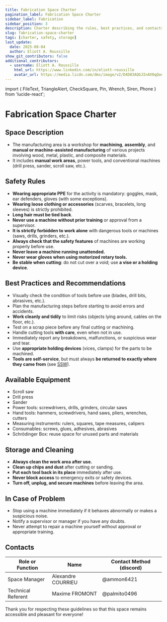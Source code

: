 ```yaml
---
title: Fabrication Space Charter
pagination_label: Fabrication Space Charter
sidebar_label: Fabrication
sidebar_position: 3
description: Charter describing the rules, best practices, and contacts for the DeVinci Fablab fabrication space.
slug: fabrication-space-charter
tags: [charter, safety, storage]
last_update:
  date: 2025-08-04
  author: Eliott A. Roussille
show_git_contributors: false
additional_contributors:
  - username: Eliott A. Roussille
    html_url: https://www.linkedin.com/in/eliott-roussille
    avatar_url: https://media.licdn.com/dms/image/v2/D4D03AQGJInAV0qQonQ/profile-displayphoto-shrink_400_400/B4DZZZ3PrjH4Ag-/0/1745264377148?e=1758153600&v=beta&t=qUIJD-O8iwugtWxnDqAeRsp_gwPM_281yS1PFUg00Z8
---
```


import { FileText, TriangleAlert, CheckSquare, Pin, Wrench, Siren, Phone } from 'lucide-react';

# Fabrication Space Charter

## <FileText /> Space Description

- The manufacturing area is a workshop for **machining**, **assembly**, and **manual or machine-assisted manufacturing** of various projects involving wood, metal, plastic, and composite materials.
- It includes **manual work areas**, power tools, and conventional machines (drill press, sander, scroll saw, etc.).

## <TriangleAlert /> Safety Rules

- **Wearing appropriate PPE** for the activity is mandatory: goggles, mask, ear defenders, gloves (with some exceptions).
- **Wearing loose clothing or accessories** (scarves, bracelets, long sleeves) is strictly prohibited.
- **Long hair must be tied back**.
- **Never use a machine without prior training** or approval from a supervisor.
- **It is strictly forbidden to work alone** with dangerous tools or machines (saws, drills, grinders, etc.).
- **Always check that the safety features** of machines are working properly before use.
- **Never leave a machine running unattended.**
- **Never wear gloves when using motorized rotary tools.**
- **Be stable when cutting**: do not cut over a void; use **a vise or a holding device**.

## <CheckSquare /> Best Practices and Recommendations

- Visually check the condition of tools before use (blades, drill bits, abrasives, etc.).
- Plan the manufacturing steps before starting to avoid errors and accidents.
- **Work cleanly and tidily** to limit risks (objects lying around, cables on the floor, etc.).
- Test on a scrap piece before any final cutting or machining.
- Handle cutting tools **with care**, even when not in use.
- Immediately report any breakdowns, malfunctions, or suspicious wear and tear.
- Use **appropriate holding devices** (vices, clamps) for the parts to be machined.
- **Tools are self-service**, but must always **be returned to exactly where they came from** (see [SSW](../srg.md)).

## <Wrench /> Available Equipment

- Scroll saw
- Drill press
- Sander
- Power tools: screwdrivers, drills, grinders, circular saws
- Hand tools: hammers, screwdrivers, hand saws, pliers, wrenches, cutters
- Measuring instruments: rulers, squares, tape measures, calipers
- Consumables: screws, glues, adhesives, abrasives
- Schrödinger Box: reuse space for unused parts and materials

## <Pin /> Storage and Cleaning

- **Always clean the work area after use.**
- **Clean up chips and dust** after cutting or sanding.
- **Put each tool back in its place** immediately after use.
- **Never block access** to emergency exits or safety devices.
- **Turn off, unplug, and secure machines** before leaving the area.

## <Siren /> In Case of Problem

- Stop using a machine immediately if it behaves abnormally or makes a suspicious noise.
- Notify a supervisor or manager if you have any doubts.
- Never attempt to repair a machine yourself without approval or appropriate training.

## <Phone /> Contacts

| Role or Function   | Name               | Contact Method (discord) |
| ------------------ | ------------------ | ------------------------ |
| Space Manager      | Alexandre COURRIEU | @ammon6421               |
| Technical Referent | Maxime FROMONT     | @palmito0496             |

Thank you for respecting these guidelines so that this space remains accessible and pleasant for everyone!
